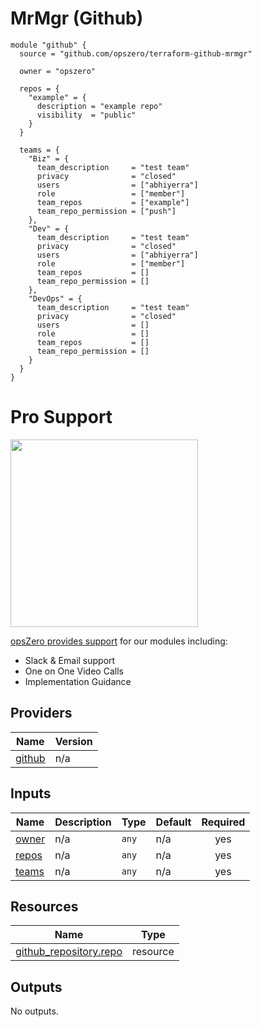 <!-- BEGIN_TF_DOCS -->
# MrMgr (Github)

```
module "github" {
  source = "github.com/opszero/terraform-github-mrmgr"

  owner = "opszero"

  repos = {
    "example" = {
      description = "example repo"
      visibility  = "public"
    }
  }

  teams = {
    "Biz" = {
      team_description     = "test team"
      privacy              = "closed"
      users                = ["abhiyerra"]
      role                 = ["member"]
      team_repos           = ["example"]
      team_repo_permission = ["push"]
    },
    "Dev" = {
      team_description     = "test team"
      privacy              = "closed"
      users                = ["abhiyerra"]
      role                 = ["member"]
      team_repos           = []
      team_repo_permission = []
    },
    "DevOps" = {
      team_description     = "test team"
      privacy              = "closed"
      users                = []
      role                 = []
      team_repos           = []
      team_repo_permission = []
    }
  }
}

```
# Pro Support

<a href="https://www.opszero.com"><img src="https://media.opszero.com/insights/brands/logo/2023/04/26/02/04/12/opsZero_logo.svg" width="300px"/></a>

[opsZero provides support](https://www.opszero.com/devops) for our modules including:

-   Slack & Email support
-   One on One Video Calls
-   Implementation Guidance
## Providers

| Name | Version |
|------|---------|
| <a name="provider_github"></a> [github](#provider\_github) | n/a |
## Inputs

| Name | Description | Type | Default | Required |
|------|-------------|------|---------|:--------:|
| <a name="input_owner"></a> [owner](#input\_owner) | n/a | `any` | n/a | yes |
| <a name="input_repos"></a> [repos](#input\_repos) | n/a | `any` | n/a | yes |
| <a name="input_teams"></a> [teams](#input\_teams) | n/a | `any` | n/a | yes |
## Resources

| Name | Type |
|------|------|
| [github_repository.repo](https://registry.terraform.io/providers/hashicorp/github/latest/docs/resources/repository) | resource |
## Outputs

No outputs.
<!-- END_TF_DOCS -->